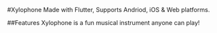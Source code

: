 #Xylophone
Made with Flutter, Supports Andriod, iOS & Web platforms.

##Features
Xylophone is a fun musical instrument anyone can play!
